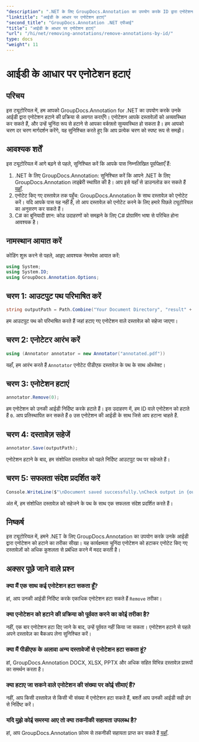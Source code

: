 ```yaml
---
"description": ".NET के लिए GroupDocs.Annotation का उपयोग करके ID द्वारा एनोटेशन निकालने का तरीका जानें। अपने दस्तावेज़ वर्कफ़्लो को कुशलतापूर्वक व्यवस्थित करें।"
"linktitle": "आईडी के आधार पर एनोटेशन हटाएं"
"second_title": "GroupDocs.Annotation .NET एपीआई"
"title": "आईडी के आधार पर एनोटेशन हटाएं"
"url": "/hi/net/removing-annotations/remove-annotations-by-id/"
type: docs
"weight": 11
---
```


# आईडी के आधार पर एनोटेशन हटाएं

## परिचय
इस ट्यूटोरियल में, हम आपको GroupDocs.Annotation for .NET का उपयोग करके उनके आईडी द्वारा एनोटेशन हटाने की प्रक्रिया से अवगत कराएँगे। एनोटेशन आपके दस्तावेज़ों को अव्यवस्थित कर सकते हैं, और उन्हें चुनिंदा रूप से हटाने से आपका वर्कफ़्लो सुव्यवस्थित हो सकता है। हम आपको चरण दर चरण मार्गदर्शन करेंगे, यह सुनिश्चित करते हुए कि आप प्रत्येक चरण को स्पष्ट रूप से समझें।
## आवश्यक शर्तें
इस ट्यूटोरियल में आगे बढ़ने से पहले, सुनिश्चित करें कि आपके पास निम्नलिखित पूर्वापेक्षाएँ हैं:
1. .NET के लिए GroupDocs.Annotation: सुनिश्चित करें कि आपने .NET के लिए GroupDocs.Annotation लाइब्रेरी स्थापित की है। आप इसे यहाँ से डाउनलोड कर सकते हैं [यहाँ](https://releases.groupdocs.com/annotation/net/).
2. एनोटेट किए गए दस्तावेज़ तक पहुँच: GroupDocs.Annotation के साथ दस्तावेज़ को एनोटेट करें। यदि आपके पास यह नहीं है, तो आप दस्तावेज़ को एनोटेट करने के लिए हमारे पिछले ट्यूटोरियल का अनुसरण कर सकते हैं।
3. C# का बुनियादी ज्ञान: कोड उदाहरणों को समझने के लिए C# प्रोग्रामिंग भाषा से परिचित होना आवश्यक है।

## नामस्थान आयात करें
कोडिंग शुरू करने से पहले, आइए आवश्यक नेमस्पेस आयात करें:
```csharp
using System;
using System.IO;
using GroupDocs.Annotation.Options;
```

## चरण 1: आउटपुट पथ परिभाषित करें
```csharp
string outputPath = Path.Combine("Your Document Directory", "result" + Path.GetExtension("input.pdf"));
```
हम आउटपुट पथ को परिभाषित करते हैं जहां हटाए गए एनोटेशन वाले दस्तावेज़ को सहेजा जाएगा।
## चरण 2: एनोटेटर आरंभ करें
```csharp
using (Annotator annotator = new Annotator("annotated.pdf"))
```
यहाँ, हम आरंभ करते हैं `Annotator` एनोटेट पीडीएफ दस्तावेज़ के पथ के साथ ऑब्जेक्ट।
## चरण 3: एनोटेशन हटाएं
```csharp
annotator.Remove(0);
```
हम एनोटेशन को उनकी आईडी निर्दिष्ट करके हटाते हैं। इस उदाहरण में, हम ID वाले एनोटेशन को हटाते हैं `0`. आप प्रतिस्थापित कर सकते हैं `0` उस एनोटेशन की आईडी के साथ जिसे आप हटाना चाहते हैं.
## चरण 4: दस्तावेज़ सहेजें
```csharp
annotator.Save(outputPath);
```
एनोटेशन हटाने के बाद, हम संशोधित दस्तावेज़ को पहले निर्दिष्ट आउटपुट पथ पर सहेजते हैं।
## चरण 5: सफलता संदेश प्रदर्शित करें
```csharp
Console.WriteLine($"\nDocument saved successfully.\nCheck output in {outputPath}.");
```
अंत में, हम संशोधित दस्तावेज़ को सहेजने के पथ के साथ एक सफलता संदेश प्रदर्शित करते हैं।

## निष्कर्ष
इस ट्यूटोरियल में, हमने .NET के लिए GroupDocs.Annotation का उपयोग करके उनके आईडी द्वारा एनोटेशन को हटाने का तरीका सीखा। यह कार्यक्षमता चुनिंदा एनोटेशन को हटाकर एनोटेट किए गए दस्तावेज़ों को अधिक कुशलता से प्रबंधित करने में मदद करती है।
## अक्सर पूछे जाने वाले प्रश्न
### क्या मैं एक साथ कई एनोटेशन हटा सकता हूँ?
हां, आप उनकी आईडी निर्दिष्ट करके एकाधिक एनोटेशन हटा सकते हैं `Remove` तरीका।
### क्या एनोटेशन को हटाने की प्रक्रिया को पूर्ववत करने का कोई तरीका है?
नहीं, एक बार एनोटेशन हटा दिए जाने के बाद, उन्हें पूर्ववत नहीं किया जा सकता। एनोटेशन हटाने से पहले अपने दस्तावेज़ का बैकअप लेना सुनिश्चित करें।
### क्या मैं पीडीएफ के अलावा अन्य दस्तावेजों से एनोटेशन हटा सकता हूं?
हां, GroupDocs.Annotation DOCX, XLSX, PPTX और अधिक सहित विभिन्न दस्तावेज़ प्रारूपों का समर्थन करता है।
### क्या हटाए जा सकने वाले एनोटेशन की संख्या पर कोई सीमाएं हैं?
नहीं, आप किसी दस्तावेज़ से किसी भी संख्या में एनोटेशन हटा सकते हैं, बशर्ते आप उनकी आईडी सही ढंग से निर्दिष्ट करें।
### यदि मुझे कोई समस्या आए तो क्या तकनीकी सहायता उपलब्ध है?
हां, आप GroupDocs.Annotation फ़ोरम से तकनीकी सहायता प्राप्त कर सकते हैं [यहाँ](https://forum.groupdocs.com/c/annotation/10).